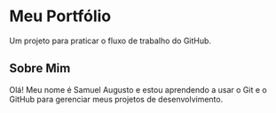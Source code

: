 # Meu Portfólio

Um projeto para praticar o fluxo de trabalho do GitHub.
## Sobre Mim
Olá! Meu nome é Samuel Augusto e estou aprendendo a usar o Git
e o GitHub para gerenciar meus projetos de
desenvolvimento.